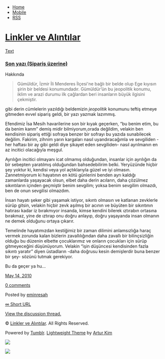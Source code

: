 -   [Home](/)
-   [Mobile](/mobile)
-   [RSS](http://eminresah.tumblr.com/rss)

[Linkler ve Alıntılar](/)
=========================

[Text](http://eminresah.tumblr.com/post/596180075/son-yaz-siparis-uzerine)

### [Son yazı (Sipariş üzerine)](http://eminresah.tumblr.com/post/596180075/son-yaz-siparis-uzerine)

Hakkında

> Gümüldür, İzmir İli Menderes İlçesi'ne bağlı bir belde olup Ege
> kıyısın şirin bir beldesi konumundadır. Gümüldür’ün bu jeopolitik
> konumu, iklim ve arazi durumu ilk çağlardan beri insanların büyük
> ilgisini çekmiştir.

gibi derin cümlelerin yazıldığı beldemizin *jeopolitik* konumunu teftiş
etmeye gitmeden evvel sipariş geldi, bir yazı yazmak lazımmış.

Efendimiz İsa Mesih havarilerine son bir kıyak geçerken, “bu benim etim,
bu da benim kanm” demiş midir bilmiyorum,orada değildim, velakin ben
kendisinin sipariş ettiği sofraya benzer bir sofrayı bu yazıda
sunabilecek değilim. Fakirim, zihnim yarın kargaları nasıl
uyandıracağımla ve sevgiliden -her haftası bir ay gibi geldi diye
şikayet eden sevgiliden- nasıl ayrılmanın en az incitici olacağıyla
meşgul.

Ayrılığın incitici olmayanı icat olmamış olduğundan, insanlar için
ayrılığın da bir sebepten yaratılmış olduğundan bahsedebilirim belki.
Yeryüzünde hiçbir şey yoktur ki, kendisi veya yol açtıklarıyla güzel ve
iyi olmasın. Zannetmiyorum ki hayatının en kötü günlerini benden ayrı
kaldığı zamanlarda yaşayacak olsun, elbet daha derin acıların, daha
çözülmez sıkıntıların içinden geçmiştir benim sevgilim; yoksa benim
sevgilim olmazdı, ben de onun sevgilisi olmazdım.

İnsan hayatı şeker gibi yaşamak istiyor, sıkıntı olmasın ve katlanan
zevklerle sürüp gitsin, velakin hiçbir zevk aşılmış bir acının ve
büyüten bir sıkıntının hatırası kadar iz bırakmıyor insanda, kimse
kendini bilerek ıztırabın ortasına bırakmaz, yine de ıztırap onu doğru
anlayıp, doğru yaşayanda insan olmanın ne demek olduğunu ortaya çıkarır.

Temelinde hayatımızdan kestiğimiz bir zaman dilimini anlamsızlığa haraç
vermek zorunda kalan bizlerin zavallılığından daha zavallı bir
bilinçsizliğin olduğu bu düzenin elbette çocuklarımız ve onların
çocukları için sürüp gitmeyeceğini düşünüyorum. Velakin “işin düşüncesi
kendisinden fazla sıkıntı yaratır” diyen üstadların -daha doğrusu kesin
demişlerdir buna benzer bir şey- sözünü tutmak gerekiyor.

Bu da geçer ya hu…

[May 14,
2010](http://eminresah.tumblr.com/post/596180075/son-yaz-siparis-uzerine)

[0
comments](http://eminresah.tumblr.com/post/596180075/son-yaz-siparis-uzerine#disqus_thread)

Posted by [eminresah](http://eminresah.tumblr.com/)

[∞ Short URL](http://tmblr.co/ZWS1OyZYFnh)

[View the discussion thread.](http://erblog.disqus.com/?url=ref)

© [Linkler ve Alıntılar](/). All Rights Reserved.

Powered by [Tumblr](http://tumblr.com). [Lightweight
Theme](http://www.tumblr.com/theme/10820) by [Artur
Kim](http://arturkim.com)

![](https://px.srvcs.tumblr.com/impixu?T=1434918974&J=eyJ0eXBlIjoidXJsIiwidXJsIjoiaHR0cDpcL1wvZW1pbnJlc2FoLnR1bWJsci5jb21cL3Bvc3RcLzU5NjE4MDA3NVwvc29uLXlhei1zaXBhcmlzLXV6ZXJpbmUiLCJyZXF0eXBlIjowLCJyb3V0ZSI6IlwvcG9zdFwvOmlkXC86c3VtbWFyeSIsIm5vc2NyaXB0IjoxfQ==&U=IDEIDAILNC&K=600ff62bea59624b562c54f623e8240f21bb1ecb4d5c2f337ef7986c1bb8f3f3&R=)

![](https://px.srvcs.tumblr.com/impixu?T=1434918974&J=eyJ0eXBlIjoicG9zdCIsInVybCI6Imh0dHA6XC9cL2VtaW5yZXNhaC50dW1ibHIuY29tXC9wb3N0XC81OTYxODAwNzVcL3Nvbi15YXotc2lwYXJpcy11emVyaW5lIiwicmVxdHlwZSI6MCwicm91dGUiOiJcL3Bvc3RcLzppZFwvOnN1bW1hcnkiLCJwb3N0cyI6W3sicG9zdGlkIjoiNTk2MTgwMDc1IiwiYmxvZ2lkIjoiMzY0ODAyOCIsInNvdXJjZSI6MzN9XSwibm9zY3JpcHQiOjF9&U=GIHCGFPOGG&K=bb22a55f4498997759d628c7f3f3b6973a79f3be1ec0026bc8446f6c63540dee&R=)

